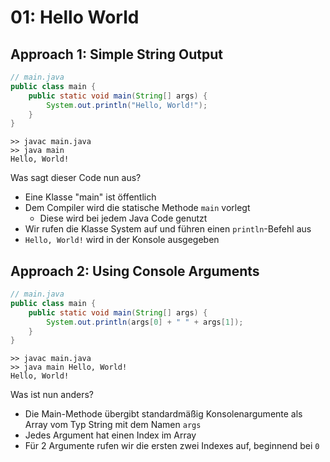 # 01: Hello World

## Approach 1: Simple String Output

```java
// main.java
public class main {
    public static void main(String[] args) {
        System.out.println("Hello, World!");
    }
}
```
```shell
>> javac main.java
>> java main 
Hello, World!
```

Was sagt dieser Code nun aus?
* Eine Klasse "main" ist öffentlich
* Dem Compiler wird die statische Methode `main` vorlegt 
  * Diese wird bei jedem Java Code genutzt
* Wir rufen die Klasse System auf und führen einen `println`-Befehl aus
* `Hello, World!` wird in der Konsole ausgegeben



## Approach 2: Using Console Arguments

```java
// main.java
public class main {
    public static void main(String[] args) {
        System.out.println(args[0] + " " + args[1]);
    }
}
```
```shell
>> javac main.java
>> java main Hello, World!
Hello, World!
```

Was ist nun anders?
* Die Main-Methode übergibt standardmäßig Konsolenargumente als Array vom Typ String mit dem Namen `args`
* Jedes Argument hat einen Index im Array
* Für 2 Argumente rufen wir die ersten zwei Indexes auf, beginnend bei `0`


